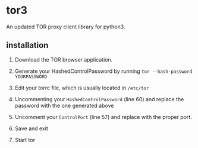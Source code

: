 # tor3

An updated TOR proxy client library for python3.

## installation

1. Download the TOR browser application.

2. Generate your HashedControlPassword by running
```tor --hash-password YOURPASSWORD```

3. Edit your torrc file, which is usually located in `/etc/tor`

4. Uncommenting your `HashedControlPassword` (line 60) and replace the password with the one generated above

5. Uncomment your `ControlPort` (line 57) and replace with the proper port.

6. Save and exit

7. Start tor
